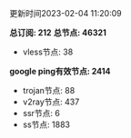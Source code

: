 更新时间2023-02-04 11:20:09

**总订阅: 212**
**总节点: 46321**
- vless节点: 38

**google ping有效节点: 2414**
- trojan节点: 88
- v2ray节点: 437
- ssr节点: 6
- ss节点: 1883
